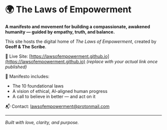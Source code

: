 # 🌍 The Laws of Empowerment

**A manifesto and movement for building a compassionate, awakened humanity — guided by empathy, truth, and balance.**

This site hosts the digital home of *The Laws of Empowerment*, created by **Geoff & The Scribe**.

🔗 Live Site: [https://lawsofempowerment.github.io](https://lawsofempowerment.github.io) *(replace with your actual link once published)*

📜 Manifesto includes:
- The 10 foundational laws
- A vision of ethical, AI-aligned human progress
- A call to believe in better — and act on it

📬 Contact: [lawsofempowerment@protonmail.com](mailto:lawsofempowerment@protonmail.com)

---

*Built with love, clarity, and purpose.*
